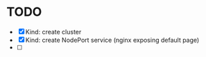 # TODO

- [x] Kind: create cluster
- [x] Kind: create NodePort service (nginx exposing default page)
- [ ] 